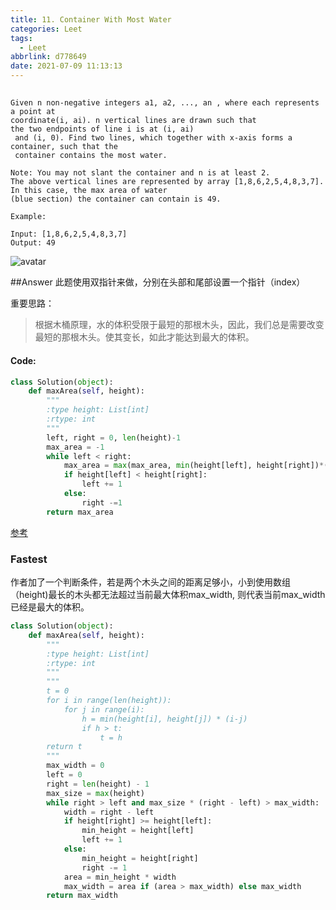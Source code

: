 ```yaml
---
title: 11. Container With Most Water
categories: Leet
tags:
  - Leet
abbrlink: d778649
date: 2021-07-09 11:13:13
---
```



##


```
Given n non-negative integers a1, a2, ..., an , where each represents a point at 
coordinate(i, ai). n vertical lines are drawn such that 
the two endpoints of line i is at (i, ai) 
 and (i, 0). Find two lines, which together with x-axis forms a container, such that the 
 container contains the most water.

Note: You may not slant the container and n is at least 2.
The above vertical lines are represented by array [1,8,6,2,5,4,8,3,7]. 
In this case, the max area of water 
(blue section) the container can contain is 49.

Example:

Input: [1,8,6,2,5,4,8,3,7]
Output: 49
```

![avatar](https://s3-lc-upload.s3.amazonaws.com/uploads/2018/07/17/question_11.jpg)

##Answer
此题使用双指针来做，分别在头部和尾部设置一个指针（index）

重要思路：
>根据木桶原理，水的体积受限于最短的那根木头，因此，我们总是需要改变最短的那根木头。使其变长，如此才能达到最大的体积。



#### Code:
```python
class Solution(object):
    def maxArea(self, height):
        """
        :type height: List[int]
        :rtype: int
        """
        left, right = 0, len(height)-1
        max_area = -1
        while left < right:
            max_area = max(max_area, min(height[left], height[right])*(right-left))
            if height[left] < height[right]:
                left += 1
            else:
                right -=1
        return max_area
```

[参考](https://blog.csdn.net/qq_34228570/article/details/79534467)

###  Fastest

作者加了一个判断条件，若是两个木头之间的距离足够小，小到使用数组（height)最长的木头都无法超过当前最大体积max_width,
则代表当前max_width已经是最大的体积。

```python
class Solution(object):
    def maxArea(self, height):
        """
        :type height: List[int]
        :rtype: int
        """
        """
        t = 0
        for i in range(len(height)):
            for j in range(i):
                h = min(height[i], height[j]) * (i-j)
                if h > t:
                    t = h
        return t
        """
        max_width = 0
        left = 0
        right = len(height) - 1
        max_size = max(height)
        while right > left and max_size * (right - left) > max_width:
            width = right - left
            if height[right] >= height[left]:
                min_height = height[left]
                left += 1
            else:
                min_height = height[right]
                right -= 1
            area = min_height * width
            max_width = area if (area > max_width) else max_width
        return max_width
```